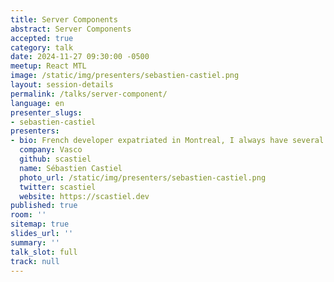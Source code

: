 ```yaml
---
title: Server Components
abstract: Server Components
accepted: true
category: talk
date: 2024-11-27 09:30:00 -0500
meetup: React MTL
image: /static/img/presenters/sebastien-castiel.png
layout: session-details
permalink: /talks/server-component/
language: en
presenter_slugs:
- sebastien-castiel
presenters:
- bio: French developer expatriated in Montreal, I always have several side projects ongoing, and I love sharing what I learn on this blog, in talks, on Twitter , or occasionnaly in books.
  company: Vasco
  github: scastiel
  name: Sébastien Castiel
  photo_url: /static/img/presenters/sebastien-castiel.png
  twitter: scastiel
  website: https://scastiel.dev
published: true
room: ''
sitemap: true
slides_url: ''
summary: ''
talk_slot: full
track: null
---
```


